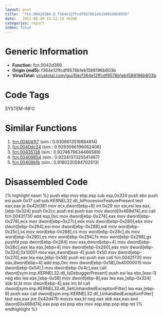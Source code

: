 ```yaml
---
layout: post
title:  "fcn.0042d366 @ f364e12ffcdf9578b1eb1588196b803b"
date:   2021-08-30 15:52:19 +0300
categories: report
index: false
---
```


# Generic Information
- **Function:** fcn.0042d366
- **Origin (md5):** f364e12ffcdf9578b1eb1588196b803b
- **VirusTotal:** [virustotal.com/gui/file/f364e12ffcdf9578b1eb1588196b803b][virustotal_ref]

# Code Tags
<span class="tag" id="SYSTEM-INFO">SYSTEM-INFO</span>


# Similar Functions

1. [fcn.0040d1f7][similar_1_ref] (sim.: 0.9306613519884814)
2. [fcn.0040dc24][similar_2_ref] (sim.: 0.9293096196062406)
3. [fcn.00435138][similar_3_ref] (sim.: 0.9274679634466589)
4. [fcn.00409654][similar_4_ref] (sim.: 0.9224137325541487)
5. [fcn.00409bfb][similar_5_ref] (sim.: 0.9180220584702513)


# Disassembled Code

{% highlight nasm %}
push ebp
mov ebp,esp
sub esp,0x324
push ebx
push esi
push 0x17
call sub.KERNEL32.dll_IsProcessorFeaturePresent
test eax,eax
je 0x42d381
mov ecx,dword[ebp+8]
int 0x29
xor esi,esi
lea eax,[ebp-0x324]
push 0x2cc
push esi
push eax
mov dword[0x469d74],esi
call fcn.0042f730
add esp,0xc
mov dword[ebp-0x274],eax
mov dword[ebp-0x278],ecx
mov dword[ebp-0x27c],edx
mov dword[ebp-0x280],ebx
mov dword[ebp-0x284],esi
mov dword[ebp-0x288],edi
mov word[ebp-0x25c],ss
mov word[ebp-0x268],cs
mov word[ebp-0x28c],ds
mov word[ebp-0x290],es
mov word[ebp-0x294],fs
mov word[ebp-0x298],gs
pushfd 
pop dword[ebp-0x264]
mov eax,dword[ebp+4]
mov dword[ebp-0x26c],eax
lea eax,[ebp+4]
mov dword[ebp-0x260],eax
mov dword[ebp-0x324],0x10001
mov eax,dword[eax-4]
push 0x50
mov dword[ebp-0x270],eax
lea eax,[ebp-0x58]
push esi
push eax
call fcn.0042f730
mov eax,dword[ebp+4]
add esp,0xc
mov dword[ebp-0x58],0x40000015
mov dword[ebp-0x54],1
mov dword[ebp-0x4c],eax
call dword[sym.imp.KERNEL32.dll_IsDebuggerPresent]
push esi
lea ebx,[eax-1]
neg ebx
lea eax,[ebp-0x58]
mov dword[ebp-8],eax
lea eax,[ebp-0x324]
sbb bl,bl
mov dword[ebp-4],eax
inc bl
call dword[sym.imp.KERNEL32.dll_SetUnhandledExceptionFilter]
lea eax,[ebp-8]
push eax
call dword[sym.imp.KERNEL32.dll_UnhandledExceptionFilter]
test eax,eax
jne 0x42d47b
movzx eax,bl
neg eax
sbb eax,eax
and dword[0x469d74],eax
pop esi
pop ebx
mov esp,ebp
pop ebp
ret 
{% endhighlight %}


[similar_1_ref]: /report/fcn.0040d1f7@597d9ee507d1b2a81775aa98c4a2271a
[similar_2_ref]: /report/fcn.0040dc24@64e5091c15839d4b2093890f73869f28
[similar_3_ref]: /report/fcn.00435138@69982c7dea94d393fc4e41acd090553c
[similar_4_ref]: /report/fcn.00409654@d59f9c4f445b9f980173dec064f55091
[similar_5_ref]: /report/fcn.00409bfb@ae0d797b2405ef533e147073f508f04b
[virustotal_ref]: https://www.virustotal.com/gui/file/f364e12ffcdf9578b1eb1588196b803b